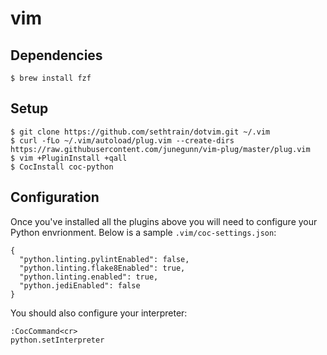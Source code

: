 vim
====

Dependencies
------------

    $ brew install fzf

Setup
-----

    $ git clone https://github.com/sethtrain/dotvim.git ~/.vim
    $ curl -fLo ~/.vim/autoload/plug.vim --create-dirs https://raw.githubusercontent.com/junegunn/vim-plug/master/plug.vim
    $ vim +PluginInstall +qall
    $ CocInstall coc-python

Configuration
-------------

Once you've installed all the plugins above you will need to configure your Python envrionment.
Below is a sample `.vim/coc-settings.json`:

```
{
  "python.linting.pylintEnabled": false,
  "python.linting.flake8Enabled": true,
  "python.linting.enabled": true,
  "python.jediEnabled": false
}
```

You should also configure your interpreter:

```
:CocCommand<cr>
python.setInterpreter
```

